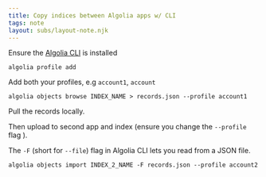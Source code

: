 ```yaml
---
title: Copy indices between Algolia apps w/ CLI
tags: note
layout: subs/layout-note.njk
---
```


Ensure the [Algolia CLI](https://www.algolia.com/doc/tools/cli/get-started/overview/#install-the-algolia-cli) is installed

```commandline
algolia profile add
```

Add both your profiles, e.g `account1`, `account`

```commandline
algolia objects browse INDEX_NAME > records.json --profile account1
```

Pull the records locally.

Then upload to second app and index (ensure you change the `--profile` flag ).

The `-F` (short for `--file`) flag in Algolia CLI lets you read from a JSON file.

```commandline
algolia objects import INDEX_2_NAME -F records.json --profile account2
```
